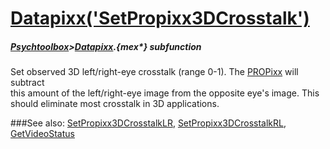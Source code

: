 # [Datapixx('SetPropixx3DCrosstalk')](Datapixx-SetPropixx3DCrosstalk) 
##### [Psychtoolbox](Psychtoolbox)>[Datapixx](Datapixx).{mex*} subfunction


Set observed 3D left/right-eye crosstalk (range 0-1). The [PROPixx](PROPixx) will subtract  
this amount of the left/right-eye image from the opposite eye's image. This  
should eliminate most crosstalk in 3D applications.  
  


###See also:
[SetPropixx3DCrosstalkLR](Datapixx-SetPropixx3DCrosstalkLR), [SetPropixx3DCrosstalkRL](Datapixx-SetPropixx3DCrosstalkRL), [GetVideoStatus](Datapixx-GetVideoStatus)
